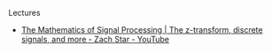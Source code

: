 Lectures

* [The Mathematics of Signal Processing | The z-transform, discrete signals, and more - Zach Star - YouTube](https://youtu.be/hewTwm5P0Gg?si=TMRk1KvNxQY0yGNs)
